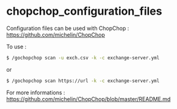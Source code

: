 # chopchop_configuration_files

Configuration files can be used with ChopChop : https://github.com/michelin/ChopChop

To use :

```bash
$ /gochopchop scan -u exch.csv -k -c exchange-server.yml
```

or

```bash
$ /gochopchop scan https://url -k -c exchange-server.yml
```

For more informations : https://github.com/michelin/ChopChop/blob/master/README.md
